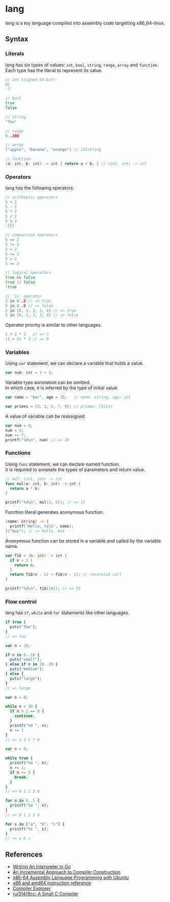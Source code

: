 # lang

lang is a toy language compiled into assembly code targetting x86_64-linux.

## Syntax

### Literals

lang has six types of values: `int`, `bool`, `string`, `range`, `array` and `function`.\
Each type has the literal to represent its value.

```go
// int (signed 64-bit)
42
-7

// bool
true
false

// string
"foo"

// range
0..100

// array
["apple", "banana", "orange"] // [3]string

// function
(a: int, b: int) -> int { return a + b; } // (int, int) -> int
```

### Operators

lang has the following operators:

```go
// arithmetic operators
5 + 2
5 - 2
5 * 2
5 / 2
5 % 2
-(5)

// comparison operators
5 == 2
5 != 2
5 < 2
5 <= 2
5 > 2
5 >= 2

// logical operators
true && false
true || false
!true

// `in` operator
2 in 0..5 // => true
5 in 0..5 // => false
2 in [0, 1, 2, 3, 4] // => true
5 in [0, 1, 2, 3, 4] // => false
```

Operator priority is similar to other languages.

```go
1 + 2 * 3   // => 7
(1 + 2) * 3 // => 9
```


### Variables

Using `var` statement, we can declare a variable that holds a value.

```go
var num: int = 3 + 5;

```

Variable type annotation can be omitted.\
In which case, it is inferred by the type of initial value.

```go
var name = "bar", age = 20;   // name: string, age: int

var primes = [2, 3, 5, 7, 9]; // primes: [5]int
```

A value of variable can be reassigned.

```go
var num = 0;
num = 3;
num += 7;
printf("%d\n", num) // => 10
```

### Functions

Using `func` statement, we can declare named function.\
It is required to annotate the types of parameters and return value.

```go
// mul: (int, int) -> int
func mul(a: int, b: int) -> int {
  return a * b;
}

printf("%d\n", mul(3, 5)); // => 15
```

Function literal generates anonymous function.

```go
(name: string) -> {
  printf("Hello, %s\n", name);
}("baz"); // => Hello, baz
```

Anonymous function can be stored in a variable and called by the variable name.

```go
var fib = (n: int) -> int {
  if n < 2 {
    return n;
  }
  return fib(n - 2) + fib(n - 1); // recursive call
}

printf("%d\n", fib(10)); // => 55
```

### Flow control

lang has `if`, `while` and `for` statements like other languages.

```js
if true {
  puts("foo");
}
// => foo

var n = 30;

if n in 0..10 {
  puts("small");
} else if n in 10..20 {
  puts("medium");
} else {
  puts("large");
}
// => large
```

```js
var n = 0;

while n < 10 {
  if n % 2 == 0 {
    continue;
  }
  printf("%d ", n);
  n += 1
}
// => 1 3 5 7 9

var n = 0;

while true {
  printf("%d ", n);
  n += 1;
  if n >= 5 {
    break;
  }
}
// => 0 1 2 3 4
```

``` js
for n in 0..5 {
  printf("%d ", n);
}
// => 0 1 2 3 4

for s in ["a", "b", "c"] {
  printf("%s ", s);
}
// => a b c
```

## References

- [Writing An Interpreter In Go](https://interpreterbook.com/)
- [An Incremental Approach to Compiler Construction](http://scheme2006.cs.uchicago.edu/11-ghuloum.pdf)
- [x86-64 Assembly Language Programming with Ubuntu](http://www.egr.unlv.edu/~ed/x86.html)
- [x86 and amd64 instruction reference](https://www.felixcloutier.com/x86/)
- [Compiler Explorer](https://godbolt.org/)
- [rui314/9cc: A Small C Compiler](https://github.com/rui314/9cc)
